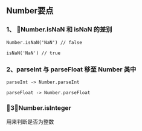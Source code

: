 

## Number要点

### 1、 Number.isNaN 和 isNaN 的差别

`Number.isNaN('NaN') // false`

`isNaN('NaN') // true`

### 2、parseInt 与 parseFloat 移至 Number 类中

 `parseInt -> Number.parseInt`

 `parseFloat -> Number.parseFloat`

### 3、Number.isInteger

  用来判断是否为整数